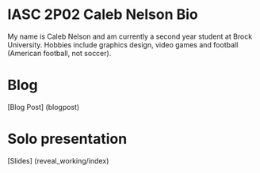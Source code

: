 # IASC 2P02 Caleb Nelson Bio
My name is Caleb Nelson and am currently a second year student at Brock University. Hobbies include graphics design, video games and football (American football, not soccer).

# Blog
[Blog Post] (blogpost)

# Solo presentation
[Slides] (reveal_working/index)
